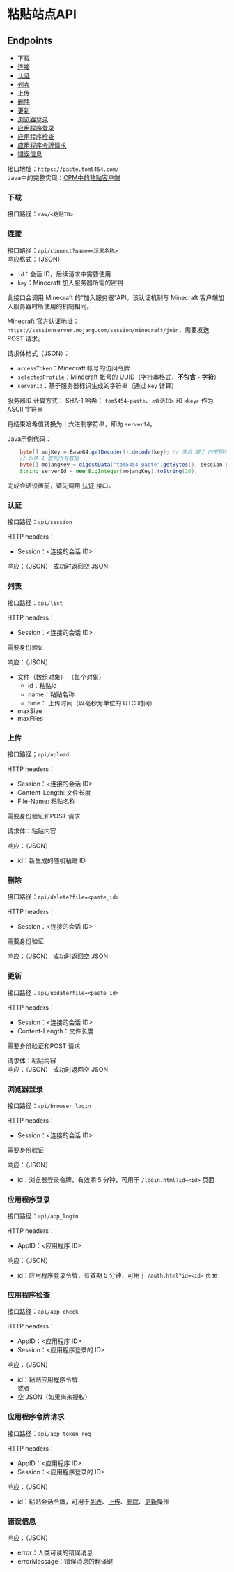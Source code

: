 
<a name="paste-site-api"/>

# 粘贴站点API

<a name="endpoints"/>

## Endpoints
* [下载](#download)
* [连接](#connect)
* [认证](#authenticate)
* [列表](#list)
* [上传](#upload)
* [删除](#delete)
* [更新](#update)
* [浏览器登录](#browser-login)
* [应用程序登录](#app-login)
* [应用程序检查](#app-check)
* [应用程序令牌请求](#app-token-request)
* [错误信息](#error-messages)

接口地址：`https://paste.tom5454.com/`  
Java中的完整实现：[CPM中的粘贴客户端](https://github.com/tom5454/CustomPlayerModels/blob/master/CustomPlayerModels/src/shared/java/com/tom/cpm/shared/paste/PasteClient.java)


<a name="download"/>

### 下载
接口路径：`raw/<粘贴ID>`


<a name="connect"/>

### 连接
接口路径：`api/connect?name=<玩家名称>`  
响应格式：（JSON）
* `id`：会话 ID，后续请求中需要使用  
* `key`：Minecraft 加入服务器所需的密钥

此接口会调用 Minecraft 的“加入服务器”API。该认证机制与 Minecraft 客户端加入服务器时所使用的机制相同。  

Minecraft 官方认证地址：`https://sessionserver.mojang.com/session/minecraft/join`，需要发送 POST 请求。

请求体格式（JSON）：
* `accessToken`：Minecraft 帐号的访问令牌  
* `selectedProfile`：Minecraft 帐号的 UUID（字符串格式，**不包含 `-` 字符**）  
* `serverId`：基于服务器标识生成的字符串（通过 `key` 计算）  

服务器ID 计算方式：
SHA-1 哈希：
`tom5454-paste`、`<会话ID>` 和 `<key>` 作为 ASCII 字符串

将结果哈希值转换为十六进制字符串，即为 `serverId`。

Java示例代码：
```java
	byte[] mojKey = Base64.getDecoder().decode(key); // 来自 API 的密钥字符串
	// SHA-1 散列所有数据
	byte[] mojangKey = digestData("tom5454-paste".getBytes(), session.getBytes(), mojKey);
	String serverId = new BigInteger(mojangKey).toString(16);
```

完成会话设置前，请先调用 [认证](#authenticate) 接口。


<a name="authenticate"/>

### 认证
接口路径：`api/session`

HTTP headers：
* Session：<连接的会话 ID>

响应：（JSON）
	成功时返回空 JSON


<a name="list"/>

### 列表
接口路径：`api/list`

HTTP headers：
* Session：<连接的会话 ID>

需要身份验证

响应：（JSON）
* 文件（数组对象）
（每个对象）
  * id：粘贴id
  * name：粘贴名称
  * time： 上传时间（以毫秒为单位的 UTC 时间）
* maxSize  
* maxFiles


<a name="upload"/>

### 上传
接口路径；`api/upload`

HTTP headers：
* Session：<连接的会话 ID>
* Content-Length: 文件长度  
* File-Name: 粘贴名称

需要身份验证和POST 请求

请求体：粘贴内容

响应：（JSON）
* id：新生成的随机粘贴 ID


<a name="delete"/>

### 删除
接口路径：`api/delete?file=<paste_id>`

HTTP headers：  
* Session：<连接的会话 ID>

需要身份验证

响应：（JSON）
    成功时返回空 JSON


<a name="update"/>

### 更新
接口路径：`api/update?file=<paste_id>`

HTTP headers：  
* Session：<连接的会话 ID>  
* Content-Length：文件长度

需要身份验证和POST 请求

请求体：粘贴内容  
响应：（JSON）
    成功时返回空 JSON  

<a name="browser-login"/>

### 浏览器登录
接口路径：`api/browser_login`

HTTP headers：  
* Session：<连接的会话 ID>  

需要身份验证

响应：（JSON）
* id：浏览器登录令牌，有效期 5 分钟，可用于 `/login.html?id=<id>` 页面  


<a name="app-login"/>

### 应用程序登录

接口路径：`api/app_login`

HTTP headers：  
* AppID：<应用程序 ID>  

响应：（JSON）
* id：应用程序登录令牌，有效期 5 分钟，可用于 `/auth.html?id=<id>` 页面  


<a name="app-check"/>

### 应用程序检查
接口路径：`api/app_check`

HTTP headers：  
* AppID：<应用程序 ID>  
* Session：<应用程序登录的 ID>  

响应：（JSON）
* id：粘贴应用程序令牌  
或者  
* 空 JSON（如果尚未授权）

<a name="app-token-request"/>

### 应用程序令牌请求
接口路径：`api/app_token_req`

HTTP headers：  
* AppID：<应用程序 ID>  
* Session：<应用程序登录的 ID>  

响应：（JSON）
* id：粘贴会话令牌，可用于[列表](#list)、[上传](#upload)、[删除](#delete)、[更新](#update)操作  


<a name="error-messages"/>

### 错误信息
响应：（JSON）
* error：人类可读的错误消息  
* errorMessage：错误消息的翻译键
